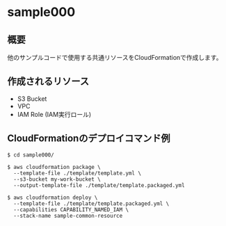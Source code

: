 # sample000
## 概要
他のサンプルコードで使用する共通リソースをCloudFormationで作成します。  

## 作成されるリソース
- S3 Bucket
- VPC
- IAM Role (IAM実行ロール)

##  CloudFormationのデプロイコマンド例
```
$ cd sample000/

$ aws cloudformation package \
  --template-file ./template/template.yml \
  --s3-bucket my-work-bucket \
  --output-template-file ./template/template.packaged.yml

$ aws cloudformation deploy \
  --template-file ./template/template.packaged.yml \
  --capabilities CAPABILITY_NAMED_IAM \
  --stack-name sample-common-resource
```